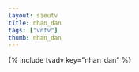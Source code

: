 ```yaml
--- 
layout: sieutv
title: nhan_dan
tags: ["vntv"]
thumb: nhan_dan
---
```

{% include tvadv key="nhan_dan" %}
